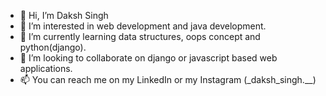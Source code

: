 - 👋 Hi, I’m Daksh Singh
- 👀 I’m interested in web development and java development.
- 🌱 I’m currently learning data structures, oops concept and python(django).
- 💞️ I’m looking to collaborate on django or javascript based web applications.
- 📫 You can reach me on my LinkedIn or my Instagram (_daksh_singh.__)

<!---
BlueCyclops-16/BlueCyclops-16 is a ✨ special ✨ repository because its `README.md` (this file) appears on your GitHub profile.
You can click the Preview link to take a look at your changes.
--->
